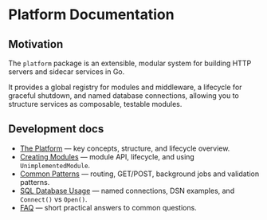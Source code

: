 # Platform Documentation

## Motivation

The `platform` package is an extensible, modular system for building
HTTP servers and sidecar services in Go.

It provides a global registry for modules and middleware, a lifecycle
for graceful shutdown, and named database connections, allowing you to
structure services as composable, testable modules.

## Development docs

- [The Platform](platform.md) — key concepts, structure, and lifecycle overview.
- [Creating Modules](modules.md) — module API, lifecycle, and using `UnimplementedModule`.
- [Common Patterns](patterns.md) — routing, GET/POST, background jobs and validation patterns.
- [SQL Database Usage](database.md) — named connections, DSN examples, and `Connect()` vs `Open()`.
- [FAQ](faq.md) — short practical answers to common questions.
